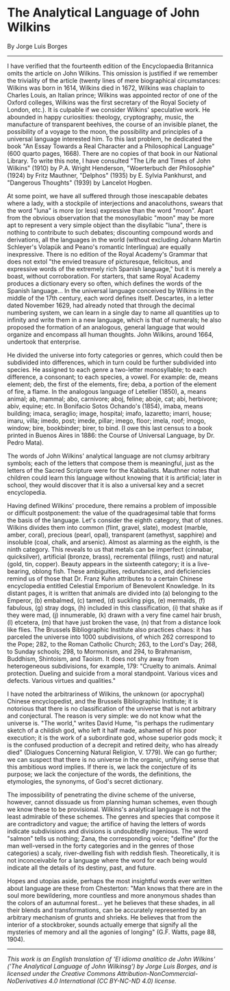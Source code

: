 # The Analytical Language of John Wilkins

By Jorge Luis Borges

---

I have verified that the fourteenth edition of the Encyclopaedia Britannica omits the article on John Wilkins. This omission is justified if we remember the triviality of the article (twenty lines of mere biographical circumstances: Wilkins was born in 1614, Wilkins died in 1672, Wilkins was chaplain to Charles Louis, an Italian prince; Wilkins was appointed rector of one of the Oxford colleges, Wilkins was the first secretary of the Royal Society of London, etc.). It is culpable if we consider Wilkins' speculative work. He abounded in happy curiosities: theology, cryptography, music, the manufacture of transparent beehives, the course of an invisible planet, the possibility of a voyage to the moon, the possibility and principles of a universal language interested him. To this last problem, he dedicated the book "An Essay Towards a Real Character and a Philosophical Language" (600 quarto pages, 1668). There are no copies of that book in our National Library. To write this note, I have consulted "The Life and Times of John Wilkins" (1910) by P.A. Wright Henderson, "Woerterbuch der Philosophie" (1924) by Fritz Mauthner, "Delphos" (1935) by E. Sylvia Pankhurst, and "Dangerous Thoughts" (1939) by Lancelot Hogben.

At some point, we have all suffered through those inescapable debates where a lady, with a stockpile of interjections and anacoluthons, swears that the word "luna" is more (or less) expressive than the word "moon". Apart from the obvious observation that the monosyllabic "moon" may be more apt to represent a very simple object than the disyllabic "luna", there is nothing to contribute to such debates; discounting compound words and derivations, all the languages in the world (without excluding Johann Martin Schleyer's Volapük and Peano's romantic Interlingua) are equally inexpressive. There is no edition of the Royal Academy's Grammar that does not extol "the envied treasure of picturesque, felicitous, and expressive words of the extremely rich Spanish language," but it is merely a boast, without corroboration. For starters, that same Royal Academy produces a dictionary every so often, which defines the words of the Spanish language... In the universal language conceived by Wilkins in the middle of the 17th century, each word defines itself. Descartes, in a letter dated November 1629, had already noted that through the decimal numbering system, we can learn in a single day to name all quantities up to infinity and write them in a new language, which is that of numerals; he also proposed the formation of an analogous, general language that would organize and encompass all human thoughts. John Wilkins, around 1664, undertook that enterprise.

He divided the universe into forty categories or genres, which could then be subdivided into differences, which in turn could be further subdivided into species. He assigned to each genre a two-letter monosyllable; to each difference, a consonant; to each species, a vowel. For example: de, means element; deb, the first of the elements, fire; deba, a portion of the element of fire, a flame. In the analogous language of Letellier (1850), a, means animal; ab, mammal; abo, carnivore; aboj, feline; aboje, cat; abi, herbivore; abiv, equine; etc. In Bonifacio Sotos Ochando's (1854), imaba, means building; imaca, seraglio; image, hospital; imafo, lazaretto; imarri, house; imaru, villa; imedo, post; imede, pillar; imego, floor; imela, roof; imogo, window; bire, bookbinder; birer, to bind. (I owe this last census to a book printed in Buenos Aires in 1886: the Course of Universal Language, by Dr. Pedro Mata).

The words of John Wilkins' analytical language are not clumsy arbitrary symbols; each of the letters that compose them is meaningful, just as the letters of the Sacred Scripture were for the Kabbalists. Mauthner notes that children could learn this language without knowing that it is artificial; later in school, they would discover that it is also a universal key and a secret encyclopedia.

Having defined Wilkins' procedure, there remains a problem of impossible or difficult postponement: the value of the quadragesimal table that forms the basis of the language. Let's consider the eighth category, that of stones. Wilkins divides them into common (flint, gravel, slate), modest (marble, amber, coral), precious (pearl, opal), transparent (amethyst, sapphire) and insoluble (coal, chalk, and arsenic). Almost as alarming as the eighth, is the ninth category. This reveals to us that metals can be imperfect (cinnabar, quicksilver), artificial (bronze, brass), recremental (filings, rust) and natural (gold, tin, copper). Beauty appears in the sixteenth category; it is a live-bearing, oblong fish. These ambiguities, redundancies, and deficiencies remind us of those that Dr. Franz Kuhn attributes to a certain Chinese encyclopedia entitled Celestial Emporium of Benevolent Knowledge. In its distant pages, it is written that animals are divided into (a) belonging to the Emperor, (b) embalmed, (c) tamed, (d) suckling pigs, (e) mermaids, (f) fabulous, (g) stray dogs, (h) included in this classification, (i) that shake as if they were mad, (j) innumerable, (k) drawn with a very fine camel hair brush, (l) etcetera, (m) that have just broken the vase, (n) that from a distance look like flies. The Brussels Bibliographic Institute also practices chaos: it has parceled the universe into 1000 subdivisions, of which 262 correspond to the Pope; 282, to the Roman Catholic Church; 263, to the Lord's Day; 268, to Sunday schools; 298, to Mormonism, and 294, to Brahmanism, Buddhism, Shintoism, and Taoism. It does not shy away from heterogeneous subdivisions, for example, 179: "Cruelty to animals. Animal protection. Dueling and suicide from a moral standpoint. Various vices and defects. Various virtues and qualities."

I have noted the arbitrariness of Wilkins, the unknown (or apocryphal) Chinese encyclopedist, and the Brussels Bibliographic Institute; it is notorious that there is no classification of the universe that is not arbitrary and conjectural. The reason is very simple: we do not know what the universe is. "The world," writes David Hume, "is perhaps the rudimentary sketch of a childish god, who left it half made, ashamed of his poor execution; it is the work of a subordinate god, whose superior gods mock; it is the confused production of a decrepit and retired deity, who has already died" (Dialogues Concerning Natural Religion, V. 1779). We can go further; we can suspect that there is no universe in the organic, unifying sense that this ambitious word implies. If there is, we lack the conjecture of its purpose; we lack the conjecture of the words, the definitions, the etymologies, the synonyms, of God's secret dictionary.

The impossibility of penetrating the divine scheme of the universe, however, cannot dissuade us from planning human schemes, even though we know these to be provisional. Wilkins's analytical language is not the least admirable of these schemes. The genres and species that compose it are contradictory and vague; the artifice of having the letters of words indicate subdivisions and divisions is undoubtedly ingenious. The word "salmon" tells us nothing; Zana, the corresponding voice; "delfine" (for the man well-versed in the forty categories and in the genres of those categories) a scaly, river-dwelling fish with reddish flesh. Theoretically, it is not inconceivable for a language where the word for each being would indicate all the details of its destiny, past, and future.

Hopes and utopias aside, perhaps the most insightful words ever written about language are these from Chesterton: "Man knows that there are in the soul more bewildering, more countless and more anonymous shades than the colors of an autumnal forest... yet he believes that these shades, in all their blends and transformations, can be accurately represented by an arbitrary mechanism of grunts and shrieks. He believes that from the interior of a stockbroker, sounds actually emerge that signify all the mysteries of memory and all the agonies of longing" (G.F. Watts, page 88, 1904).

---

_This work is an English translation of 'El idioma analítico de John Wilkins' ('The Analytical Language of John Wilkinsg') by Jorge Luis Borges, and is licensed under the Creative Commons Attribution-NonCommercial-NoDerivatives 4.0 International (CC BY-NC-ND 4.0) license._
